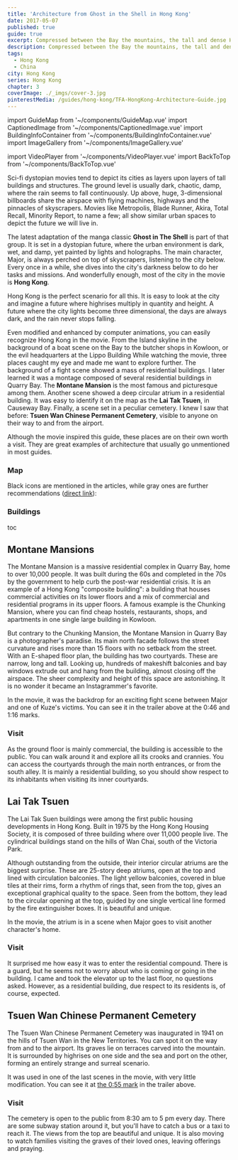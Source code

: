 ```yaml
---
title: 'Architecture from Ghost in the Shell in Hong Kong'
date: 2017-05-07
published: true
guide: true
excerpt: Compressed between the Bay the mountains, the tall and dense Hong Kong Island is full of architectural icons and exciting new buildings.
description: Compressed between the Bay the mountains, the tall and dense Hong Kong Island is full of architectural icons and exciting new buildings.
tags:
  - Hong Kong
  - China
city: Hong Kong
series: Hong Kong
chapter: 3
coverImage: ./_imgs/cover-3.jpg
pinterestMedia: /guides/hong-kong/TFA-HongKong-Architecture-Guide.jpg
---
```


import GuideMap from '~/components/GuideMap.vue'
import CaptionedImage from '~/components/CaptionedImage.vue'
import BuildingInfoContainer from '~/components/BuildingInfoContainer.vue'
import ImageGallery from '~/components/ImageGallery.vue'

import VideoPlayer from '~/components/VideoPlayer.vue'
import BackToTop from '~/components/BackToTop.vue'

Sci-fi dystopian movies tend to depict its cities as layers upon layers of tall buildings and structures. The ground level is usually dark, chaotic, damp, where the rain seems to fall continuously. Up above, huge, 3-dimensional billboards share the airspace with flying machines, highways and the pinnacles of skyscrapers. Movies like Metropolis, Blade Runner, Akira, Total Recall, Minority Report, to name a few; all show similar urban spaces to depict the future we will live in.

<captioned-image alt='Blade Runne, Akira, Total Recall: bleak depictions of a dystopian future' caption='Blade Runne, Akira, Total Recall: bleak depictions of a dystopian future' imgFile='/guides/hong-kong/scifi-movies.jpg' />

The latest adaptation of the manga classic **Ghost in The Shell** is part of that group. It is set in a dystopian future, where the urban environment is dark, wet, and damp, yet painted by lights and holographs. The main character, Major, is always perched on top of skyscrapers, listening to the city below. Every once in a while, she dives into the city's darkness below to do her tasks and missions. And wonderfully enough, most of the city in the movie is **Hong Kong**.

<video-player provider="youtube" id="G4VmJcZR0Yg" />

Hong Kong is the perfect scenario for all this. It is easy to look at the city and imagine a future where highrises multiply in quantity and height. A future where the city lights become three dimensional, the days are always dark, and the rain never stops falling.

Even modified and enhanced by computer animations, you can easily recognize Hong Kong in the movie. From the Island skyline in the background of a boat scene on the Bay to the butcher shops in Kowloon, or the evil headquarters at the Lippo Building While watching the movie, three places caught my eye and made me want to explore further. The background of a fight scene showed a mass of residential buildings. I later learned it was a montage composed of several residential buildings in Quarry Bay. The **Montane Mansion** is the most famous and picturesque among them. Another scene showed a deep circular atrium in a residential building. It was easy to identify it on the map as the **Lai Tak Tsuen**, in Causeway Bay. Finally, a scene set in a peculiar cemetery. I knew I saw that before: **Tsuen Wan Chinese Permanent Cemetery**, visible to anyone on their way to and from the airport.

Although the movie inspired this guide, these places are on their own worth a visit. They are great examples of architecture that usually go unmentioned in most guides.

### Map

Black icons are mentioned in the articles, while gray ones are further recommendations ([direct link](https://drive.google.com/open?id=1eraNHd5mgfLOCrUUa34WPJFy5_k&usp=sharing)):

<guide-map title="Architecture Map of Hong Kong - Part 3" map='https://www.google.com/maps/d/u/1/embed?mid=1eraNHd5mgfLOCrUUa34WPJFy5_k' />

### Buildings

toc

## Montane Mansions

<captioned-image alt="Montane Mansion's north facade" caption="Montane Mansion's north facade" imgFile='/guides/hong-kong/170412-101020-CN-Hong_Kong.jpg' format="v"/>

The Montane Mansion is a massive residential complex in Quarry Bay, home to over 10,000 people. It was built during the 60s and completed in the 70s by the government to help curb the post-war residential crisis. It is an example of a Hong Kong "composite building": a building that houses commercial activities on its lower floors and a mix of commercial and residential programs in its upper floors. A famous example is the Chunking Mansion, where you can find cheap hostels, restaurants, shops, and apartments in one single large building in Kowloon.

But contrary to the Chunking Mansion, the Montane Mansion in Quarry Bay is a photographer's paradise. Its main north facade follows the street curvature and rises more than 15 floors with no setback from the street. With an E-shaped floor plan, the building has two courtyards. These are narrow, long and tall. Looking up, hundreds of makeshift balconies and bay windows extrude out and hang from the building, almost closing off the airspace. The sheer complexity and height of this space are astonishing. It is no wonder it became an Instagrammer's favorite.

<captioned-image alt='Montane Mansion courtyard' caption='One of its courtyards' imgFile='/guides/hong-kong/170412-095336-CN-Hong_Kong.jpg' format="v"/>

In the movie, it was the backdrop for an exciting fight scene between Major and one of Kuze's victims. You can see it in the trailer above at the 0:46 and 1:16 marks.

### Visit

As the ground floor is mainly commercial, the building is accessible to the public. You can walk around it and explore all its crooks and crannies. You can access the courtyards through the main north entrances, or from the south alley. It is mainly a residential building, so you should show respect to its inhabitants when visiting its inner courtyards.

<building-info-container id=48 />

## Lai Tak Tsuen

<captioned-image alt="Lai Tak Tsuen on the hills of Wan Chai" caption="Lai Tak Tsuen on the hills of Wan Chai" imgFile="/guides/hong-kong/170411-092518-CN-Hong_Kong.jpg" format="v"/>

The Lai Tak Suen buildings were among the first public housing developments in Hong Kong. Built in 1975 by the Hong Kong Housing Society, it is composed of three building where over 11,000 people live. The cylindrical buildings stand on the hills of Wan Chai, south of the Victoria Park.

<captioned-image alt="View from the towers" caption="View from one of the towers" imgFile="/guides/hong-kong/170411-094112-CN-Hong_Kong.jpg" />

Although outstanding from the outside, their interior circular atriums are the biggest surprise. These are 25-story deep atriums, open at the top and lined with circulation balconies. The light yellow balconies, covered in blue tiles at their rims, form a rhythm of rings that, seen from the top, gives an exceptional graphical quality to the space. Seen from the bottom, they lead to the circular opening at the top, guided by one single vertical line formed by the fire extinguisher boxes. It is beautiful and unique.

<captioned-image alt="The atrium of Lai Tak Tsuen" caption="The atrium of Lai Tak Tsuen" imgFile="/guides/hong-kong/170411-094044-CN-Hong_Kong.jpg" />

<image-gallery folder="/guides/hong-kong/" prefix="laitak" :num-images="2"/>

In the movie, the atrium is in a scene when Major goes to visit another character's home.

### Visit

It surprised me how easy it was to enter the residential compound. There is a guard, but he seems not to worry about who is coming or going in the building. I came and took the elevator up to the last floor, no questions asked. However, as a residential building, due respect to its residents is, of course, expected.

<building-info-container id=49 />

## Tsuen Wan Chinese Permanent Cemetery

<captioned-image alt="Tseun Wan Chinese Permanent Cemetery" caption="Exact spot where one of the movie scenes was shot" imgFile="/guides/hong-kong/170411-123628-CN-Hong_Kong.jpg" />

The Tsuen Wan Chinese Permanent Cemetery was inaugurated in 1941 on the hills of Tsuen Wan in the New Territories. You can spot it on the way from and to the airport. Its graves lie on terraces carved into the mountain. It is surrounded by highrises on one side and the sea and port on the other, forming an entirely strange and surreal scenario.

<captioned-image alt="Tsuen Wan Chinese Permanent Cemetery seen from the sky" caption="Tsuen Wan Chinese Permanent Cemetery seen from the sky" imgFile="/guides/hong-kong/170411-125712-CN-Hong_Kong.jpg" />

It was used in one of the last scenes in the movie, with very little modification. You can see it at [the 0:55 mark](https://youtu.be/G4VmJcZR0Yg?t=55) in the trailer above.

### Visit

The cemetery is open to the public from 8:30 am to 5 pm every day. There are some subway station around it, but you'll have to catch a bus or a taxi to reach it. The views from the top are beautiful and unique. It is also moving to watch families visiting the graves of their loved ones, leaving offerings and praying.

<building-info-container id=50 />
